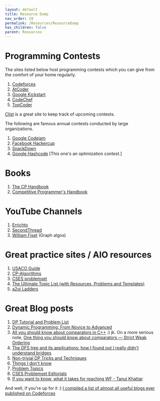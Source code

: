 ```yaml
---
layout: default
title: Resource Dump
nav_order: 19
permalink: /Resources/ResourceDump
has_children: false
parent: Resources
---
```


# Programming Contests

The sites listed below host programming contests which you can give from the comfort of your home regularly.

1. [Codeforces](https://codeforces.com/)
2. [AtCoder](https://atcoder.jp/)
3. [Google Kickstart](https://codingcompetitions.withgoogle.com/kickstart/)
4. [CodeChef](https://www.codechef.com/)
5. [TopCoder](https://www.topcoder.com/)

[Clist](https://clist.by/) is a great site to keep track of upcoming contests.

The following are famous annual contests conducted by large organizations. 
1. [Google Codejam](https://codingcompetitions.withgoogle.com/codejam/)
2. [Facebook Hackercup](https://www.facebook.com/codingcompetitions/hacker-cup)
3. [SnackDown](https://snackdown.codechef.com/)
4. [Google Hashcode](https://codingcompetitions.withgoogle.com/hashcode) [This one's an optimization contest.]

# Books

1. [The CP Handbook](https://cses.fi/book/book.pdf)
2. [Competitive Programmer's Handbook](https://www.amazon.com/Competitive-Programmers-Handbook-Antti-Laaksenon-ebook/dp/B086MYYLXP)

# YouTube Channels
1. [Errichto](https://www.youtube.com/c/Errichto)
2. [SecondThread](https://www.youtube.com/c/SecondThread)
3. [William Fiset](https://www.youtube.com/c/WilliamFiset-videos) (Graph algos)

# Great practice sites / AIO resources
1. [USACO Guide](https://usaco.guide/)
2. [CP-Algorithms](https://cp-algorithms.com/)
3. [CSES problemset](https://cses.fi/problemset/)
4. [The Ultimate Topic List (with Resources, Problems and Templates)](https://codeforces.com/blog/entry/95106)
5. [a2oj Ladders](https://a2oj.com/Ladders.html)

# Great Blog posts
1. [DP Tutorial and Problem List](https://codeforces.com/blog/entry/67679)
2. [Dynamic Programming: From Novice to Advanced](https://www.topcoder.com/thrive/articles/Dynamic%20Programming:%20From%20Novice%20to%20Advanced)
3. [All you should know about comparators in C++](https://codeforces.com/blog/entry/70237) :) jk. On a more serious note, [One thing you should know about comparators — Strict Weak Ordering](https://codeforces.com/blog/entry/72525)
4. [The DFS tree and its applications: how I found out I really didn't understand bridges](https://codeforces.com/blog/entry/68138)
5. [Non-trivial DP Tricks and Techniques](https://codeforces.com/blog/entry/47764)
6. [Things I don't know](https://codeforces.com/blog/entry/92248)
7. [Problem Topics](https://codeforces.com/blog/entry/55274)
8. [CSES Problemset Editorials](https://codeforces.com/blog/entry/83343)
9. [If you want to know, what it takes for reaching WF - Tanuj Khattar](https://drive.google.com/file/d/1HsNe4X8CZZ8FTkNPAA_tJaLcPjajRUwj/view)

And well, if you're up for it :)
[I compiled a list of almost all useful blogs ever published on Codeforces](https://codeforces.com/blog/entry/91363)
